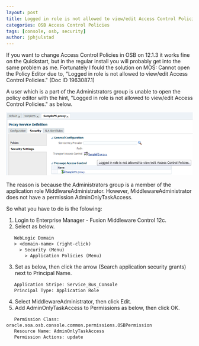 ```yaml
---
layout: post
title: Logged in role is not allowed to view/edit Access Control Policies in OSB
categories: OSB Access Control Policies
tags: [console, osb, security]
author: jphjulstad
---
```

<link rel="stylesheet" href="//maxcdn.bootstrapcdn.com/font-awesome/4.3.0/css/font-awesome.min.css">
If you want to change Access Control Policies in OSB on 12.1.3 it works fine on the Quickstart, but in the regular install you will probably get into the same problem as me. Fortunately I fould the solution on MOS: Cannot open the Policy Editor due to, "Logged in role is not allowed to view/edit Access Control Policies." (Doc ID 1963087.1)

A user which is a part of the Administrators group is unable to open the policy editor with the hint, "Logged in role is not allowed to view/edit Access Control Policies." as below.

![](/images/2015-05-28-view-edit-access-osb/console_security.png)

The reason is because the Administrators group is a member of the application role MiddlwareAdministrator. However, MiddlewareAdministrator does not have a permission AdminOnlyTaskAccess.

So what you have to do is the folowing:

1. Login to Enterprise Manager - Fusion Middleware Control 12c.
2. Select as below.
```
   WebLogic Domain
   > <domain-name> (right-click)
     > Security (Menu)
       > Application Policies (Menu)
```
3. Set as below, then click the arrow (Search application security grants) next to Principal Name.
```
   Application Stripe: Service_Bus_Console
   Principal Type: Application Role
```
4. Select MiddlewareAdministrator, then click Edit.
5. Add AdminOnlyTaskAccess to Permissions as below, then click OK.
```
   Permission Class: oracle.soa.osb.console.common.permissions.OSBPermission
   Resource Name: AdminOnlyTaskAccess
   Permission Actions: update
```   